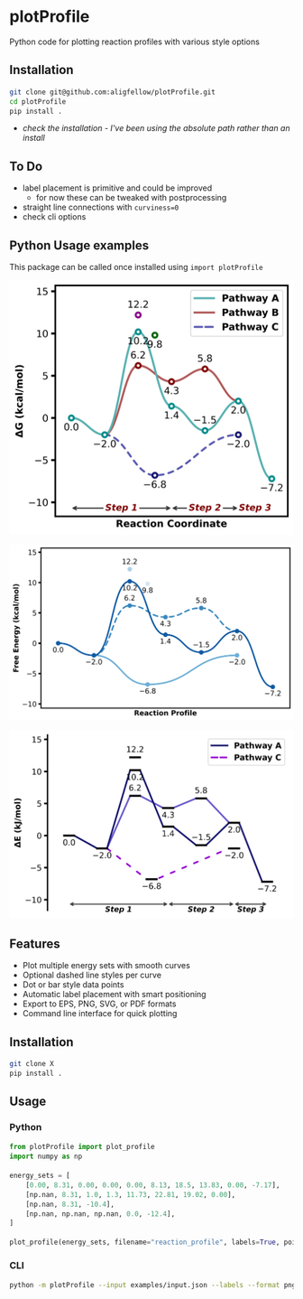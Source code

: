 # plotProfile
Python code for plotting reaction profiles with various style options

## Installation
```bash
git clone git@github.com:aligfellow/plotProfile.git
cd plotProfile
pip install .
```
- *check the installation - I've been using the absolute path rather than an install*

## To Do
- label placement is primitive and could be improved
   - for now these can be tweaked with postprocessing 
- straight line connections with `curviness=0`
- check cli options

## Python Usage examples
This package can be called once installed using `import plotProfile`


![Example Reaction Profile 1](images/profile1.png)

![Example Reaction Profile 2](images/profile2.png)

![Example Reaction Profile 3](images/profile3.png)

## Features
- Plot multiple energy sets with smooth curves
- Optional dashed line styles per curve
- Dot or bar style data points
- Automatic label placement with smart positioning
- Export to EPS, PNG, SVG, or PDF formats
- Command line interface for quick plotting

## Installation

```bash
git clone X
pip install .
```

## Usage

### Python
```python
from plotProfile import plot_profile
import numpy as np

energy_sets = [
    [0.00, 8.31, 0.00, 0.00, 0.00, 8.13, 18.5, 13.83, 0.00, -7.17],
    [np.nan, 8.31, 1.0, 1.3, 11.73, 22.81, 19.02, 0.00],
    [np.nan, 8.31, -10.4],
    [np.nan, np.nan, np.nan, 0.0, -12.4],
]

plot_profile(energy_sets, filename="reaction_profile", labels=True, point_type="dot", desaturate_curve=True)
```

### CLI
```bash
python -m plotProfile --input examples/input.json --labels --format png
```



